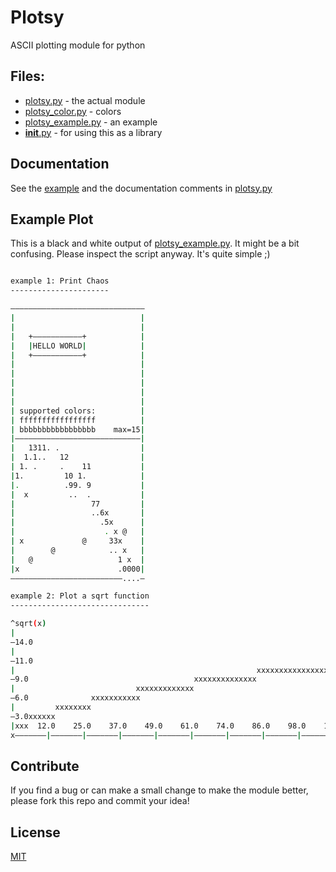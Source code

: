 Plotsy
======

ASCII plotting module for python

Files:
------
 - [plotsy.py](plotsy.py) - the actual module
 - [plotsy_color.py](plotsy_color.py) - colors
 - [plotsy_example.py](plotsy_example.py) - an example
 - [__init__.py](__init__.py) - for using this as a library

Documentation
-------------

See the [example](plotsy_example.py) and the documentation comments in [plotsy.py](plotsy.py)

Example Plot
------------

This is a black and white output of [plotsy_example.py](plotsy_example.py). It might be a bit confusing. Please inspect the script anyway. It's quite simple ;)

```bash

example 1: Print Chaos
----------------------

––––––––––––––––––––––––––––––
|                            |
|                            |
|   +–––––––––––+            |
|   |HELLO WORLD|            |
|   +–––––––––––+            |
|                            |
|                            |
|                            |
|                            |
|                            |
| supported colors:          |
| fffffffffffffffff          |
| bbbbbbbbbbbbbbbbb    max=15|
|––––––––––––––––––––––––––––|
|   1311. .                  |
|  1.1..   12                |
| 1. .     .    11           |
|1.         10 1.            |
|.          .99. 9           |
|  x         ..  .           |
|                 77         |
|                 ..6x       |
|                   .5x      |
|                    . x @   |
| x             @     33x    |
|        @            .. x   |
|   @                   1 x  |
|x                      .0000|
–––––––––––––––––––––––––....–

example 2: Plot a sqrt function
-------------------------------

^sqrt(x)                                                                                                                                                           x
|                                                                                                                                        xxxxxxxxxxxxxxxxxxxxxxxxxx 
–14.0                                                                                                            xxxxxxxxxxxxxxxxxxxxxxxx                           
|                                                                                           xxxxxxxxxxxxxxxxxxxxx                                                   
–11.0                                                                   xxxxxxxxxxxxxxxxxxxx                                                                        
|                                                      xxxxxxxxxxxxxxxxxx                                                                                           
–9.0                                     xxxxxxxxxxxxxx                                                                                                             
|                           xxxxxxxxxxxxx                                                                                                                           
–6.0              xxxxxxxxxxx                                                                                                                                       
|         xxxxxxxx                                                                                                                                                  
–3.0xxxxxx                                                                                                                                                          
|xxx  12.0    25.0    37.0    49.0    61.0    74.0    86.0    98.0    111.0   123.0   135.0   148.0   160.0   172.0   184.0   197.0   209.0   221.0   234.0   246.0x
x–––––––|–––––––|–––––––|–––––––|–––––––|–––––––|–––––––|–––––––|–––––––|–––––––|–––––––|–––––––|–––––––|–––––––|–––––––|–––––––|–––––––|–––––––|–––––––|–––––––|––>
```

Contribute
----------

If you find a bug or can make a small change to make the module better, please fork this repo and commit your idea!

License
-------

[MIT](LICENSE.md)
